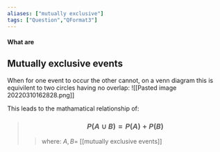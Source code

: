 ```yaml
---
aliases: ["mutually exclusive"]
tags: ["Question","QFormat3"]
---
```


#### What are
## Mutually exclusive events
When for one event to occur the other cannot, on a venn diagram this is equivilent to two circles having no overlap:
![[Pasted image 20220310162828.png]]

This leads to the mathamatical relationship of:
> ### $$ P(A \cup B) = P(A) + P(B) $$ 
>> where:
>> $A,B=$ [[mutually exclusive events]]